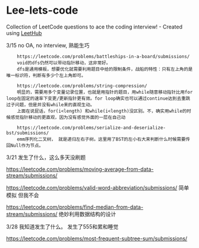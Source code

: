 # Lee-lets-code
Collection of LeetCode questions to ace the coding interview! - Created using [LeetHub](https://github.com/QasimWani/LeetHub)

3/15 no OA, no interview, 熟能生巧
        
        https://leetcode.com/problems/battleships-in-a-board/submissions/
        void的dfs仍然可以带动指针移动，这非常好。
        dfs是通用模板，想要优化就需要利用题目中给的限制条件，战船的特性：只有左上角的是唯一标识符，判断有多少个左上角即可。
        
        https://leetcode.com/problems/string-compression/
        明显的，需要用多个变量记录位置，也就是用指针的题目，用while随意移动指针比用for loop在固定的速率下变更/更新指针更有效。for loop确实也可以通过continue达到去重跳过子问题，但是并没有while来的直观生动。
        上面在说屁话，for(i<length) 和while(i<length)没区别。不，确实用while的时候感觉指针移动的更直观，因为没有感觉外面的一层在自己动
        
        https://leetcode.com/problems/serialize-and-deserialize-bst/submissions/
        emm序列化二叉树， 就是递归左右子树。这里用了BST的左小右大来判断什么时候需要传回Null作为节点。
  
3/21 发生了什么，这么多天没刷题

https://leetcode.com/problems/moving-average-from-data-stream/submissions/

https://leetcode.com/problems/valid-word-abbreviation/submissions/ 简单模拟 但我不会

https://leetcode.com/problems/find-median-from-data-stream/submissions/ 绝妙利用数据结构的设计

3/28 我知道发生了什么。 发生了555和累和睡觉

https://leetcode.com/problems/most-frequent-subtree-sum/submissions/
